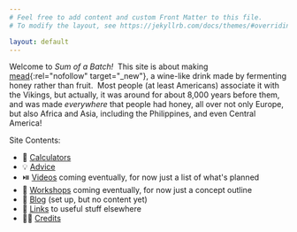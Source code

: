 ```yaml
---
# Feel free to add content and custom Front Matter to this file.
# To modify the layout, see https://jekyllrb.com/docs/themes/#overriding-theme-defaults

layout: default
---
```


Welcome to _Sum of a Batch!_&nbsp;
This site is about making
[mead](https://en.wikipedia.org/wiki/Mead){:rel="nofollow" target="_new"},
a wine-like drink
made by fermenting honey rather than fruit.&nbsp;
Most people
(at least Americans)
associate it with the Vikings,
but actually,
it was around for about 8,000 years before them,
and was made _everywhere_ that people had honey,
all over not only Europe,
but also Africa and Asia,
including the Philippines,
and even Central America!

Site Contents:
- 🧮 [Calculators](calculators)
- 💡 [Advice](advice)
- ⏯️ [Videos](videos) coming eventually, for now just a list of what's planned
- 🏫 [Workshops](workshops) coming eventually, for now just a concept outline
- 📔 [Blog](blog) (set up, but no content yet)
- 🔗 [Links](links) to useful stuff elsewhere
- 🙇🏻 [Credits](credits)
